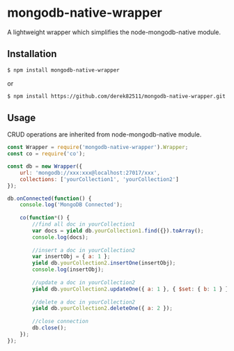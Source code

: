 # mongodb-native-wrapper
A lightweight wrapper which simplifies the node-mongodb-native module.

## Installation
```bash
$ npm install mongodb-native-wrapper
```
or
```bash
$ npm install https://github.com/derek82511/mongodb-native-wrapper.git
```

## Usage
CRUD operations are inherited from node-mongodb-native module.

```js
const Wrapper = require('mongodb-native-wrapper').Wrapper;
const co = require('co');

const db = new Wrapper({
    url: 'mongodb://xxx:xxx@localhost:27017/xxx',
    collections: ['yourCollection1', 'yourCollection2']
});

db.onConnected(function() {
    console.log('MongoDB Connected');
    
    co(function*() {
        //find all doc in yourCollection1
        var docs = yield db.yourCollection1.find({}).toArray();
        console.log(docs);
        
        //insert a doc in yourCollection2
        var insertObj = { a: 1 };
        yield db.yourCollection2.insertOne(insertObj);
        console.log(insertObj);
        
        //update a doc in yourCollection2
        yield db.yourCollection2.updateOne({ a: 1 }, { $set: { b: 1 } });
        
        //delete a doc in yourCollection2
        yield db.yourCollection2.deleteOne({ a: 2 });
        
        //close connection
        db.close();
    });
});
```

